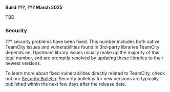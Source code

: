 [//]: # (title: TeamCity 2025.03 Release Notes)
[//]: # (auxiliary-id: TeamCity 2025.03 Release Notes)


**Build ???, ??? March 2025**


<!--project: TeamCity Fix versions: {2024.12 (174331)} #Fixed #Testing visible to: {All Users} -{Trunk issue}-->

TBD

<!--project: TeamCity Fix versions: {2024.12 (174331)}   #Fixed #Testing #{Security Problem} -{Trunk issue}-->


### Security

??? security problems have been fixed. This number includes both native TeamCity issues and vulnerabilities found in 3rd-party libraries TeamCity depends on. Upstream library issues usually make up the majority of this total number, and are promptly resolved by updating these libraries to their newest versions.

To learn more about fixed vulnerabilities directly related to TeamCity, check out our [Security Bulletin](https://www.jetbrains.com/privacy-security/issues-fixed/?product=TeamCity&version=2024.12). Security bulletins for new versions are typically published within the next few days after the release date.